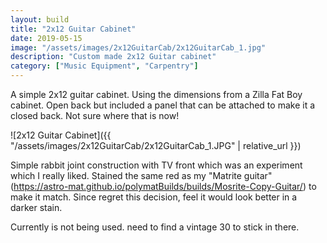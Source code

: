 ```yaml
---
layout: build
title: "2x12 Guitar Cabinet"
date: 2019-05-15
image: "/assets/images/2x12GuitarCab/2x12GuitarCab_1.jpg"
description: "Custom made 2x12 Guitar cabinet"
category: ["Music Equipment", "Carpentry"]
---
```

A simple 2x12 guitar cabinet. Using the dimensions from a Zilla Fat Boy cabinet. Open back but included a panel that can be attached to make it a closed back. Not sure where that is now!

![2x12 Guitar Cabinet]({{ "/assets/images/2x12GuitarCab/2x12GuitarCab_1.JPG" | relative_url }})

Simple rabbit joint construction with TV front which was an experiment which I really liked. Stained the same red as my "Matrite guitar" (https://astro-mat.github.io/polymatBuilds/builds/Mosrite-Copy-Guitar/) to make it match. Since regret this decision, feel it would look better in a darker stain.

Currently is not being used. need to find a vintage 30 to stick in there.
